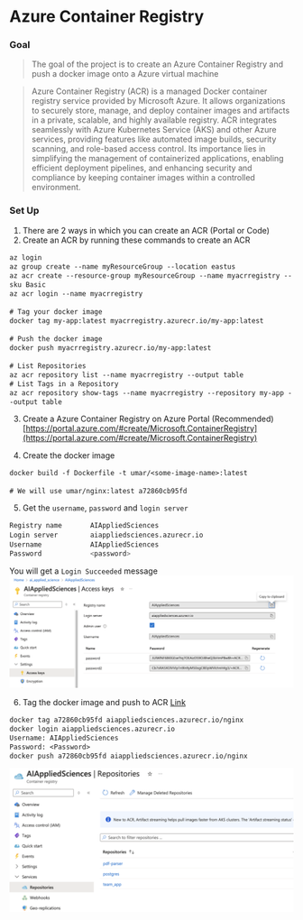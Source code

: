 # Azure Container Registry

### Goal
> The goal of the project is to create an Azure Container Registry and push a docker image onto a Azure virtual machine


> Azure Container Registry (ACR) is a managed Docker container registry service provided by Microsoft Azure. It allows organizations to securely store, manage, and deploy container images and artifacts in a private, scalable, and highly available registry. ACR integrates seamlessly with Azure Kubernetes Service (AKS) and other Azure services, providing features like automated image builds, security scanning, and role-based access control. Its importance lies in simplifying the management of containerized applications, enabling efficient deployment pipelines, and enhancing security and compliance by keeping container images within a controlled environment.

### Set Up
1. There are 2 ways in which you can create an ACR (Portal or Code)
2. Create an ACR by running these commands to create an ACR
```shell
az login
az group create --name myResourceGroup --location eastus
az acr create --resource-group myResourceGroup --name myacrregistry --sku Basic
az acr login --name myacrregistry

# Tag your docker image
docker tag my-app:latest myacrregistry.azurecr.io/my-app:latest

# Push the docker image
docker push myacrregistry.azurecr.io/my-app:latest

# List Repositories
az acr repository list --name myacrregistry --output table
# List Tags in a Repository
az acr repository show-tags --name myacrregistry --repository my-app --output table
```

3. Create a Azure Container Registry on Azure Portal (Recommended)
[https://portal.azure.com/#create/Microsoft.ContainerRegistry](https://portal.azure.com/#create/Microsoft.ContainerRegistry)

4. Create the docker image
```shell
docker build -f Dockerfile -t umar/<some-image-name>:latest

# We will use umar/nginx:latest a72860cb95fd
```
5. Get the `username`, `password` and `login server`
```python
Registry name       AIAppliedSciences
Login server        aiappliedsciences.azurecr.io
Username            AIAppliedSciences
Password            <password>
```
You will get a `Login Succeeded` message 
![access-keys](./../Images/demoContainerRegistry/access-keys.png)

6. Tag the docker image and push to ACR
[Link](https://youtu.be/HAj1u7CShSw?si=6GSH_a3YaB5kh_3F)
```shell
docker tag a72860cb95fd aiappliedsciences.azurecr.io/nginx
docker login aiappliedsciences.azurecr.io
Username: AIAppliedSciences
Password: <Password>
docker push a72860cb95fd aiappliedsciences.azurecr.io/nginx
```
![repository](./../Images/demoContainerRegistry/repository.png)